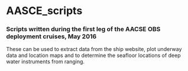 # AASCE_scripts

### Scripts written during the first leg of the AACSE OBS deployment cruises, May 2016  

These can be used to extract data from the ship website, plot underway data and location maps and to determine the 
seafloor locations of deep water instruments from ranging. 
